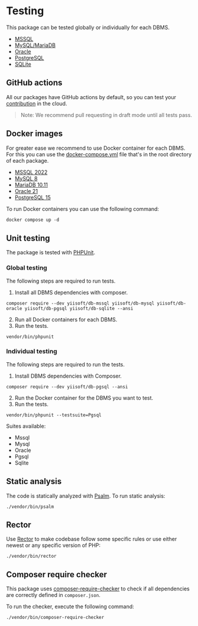# Testing

This package can be tested globally or individually for each DBMS.

- [MSSQL](https://github.com/yiisoft/db-mssql)
- [MySQL/MariaDB](https://github.com/yiisoft/db-mysql)
- [Oracle](https://github.com/yiisoft/db-oracle)
- [PostgreSQL](https://github.com/yiisoft/db-pgsql)
- [SQLite](https://github.com/yiisoft/db-sqlite)

## GitHub actions

All our packages have GitHub actions by default, so you can test your [contribution](https://github.com/yiisoft/db/blob/master/.github/CONTRIBUTING.md) in the cloud.

> Note: We recommend pull requesting in draft mode until all tests pass.

## Docker images

For greater ease we recommend to use Docker container for each DBMS. For this you can use the [docker-compose.yml](https://docs.docker.com/compose/compose-file/) file that's in the root directory of each package.

- [MSSQL 2022](https://github.com/yiisoft/db-mssql/blob/master/docker-compose.yml)
- [MySQL 8](https://github.com/yiisoft/db-mysql/blob/master/docker-compose.yml)
- [MariaDB 10.11](https://github.com/yiisoft/db-mysql/blob/master/docker-compose-mariadb.yml)
- [Oracle 21](https://github.com/yiisoft/db-oracle/blob/master/docker-compose.yml)
- [PostgreSQL 15](https://github.com/yiisoft/db-pgsql/blob/master/docker-compose.yml)

To run Docker containers you can use the following command:

```dockerfile
docker compose up -d
```

## Unit testing

The package is tested with [PHPUnit](https://phpunit.de/).

### Global testing

The following steps are required to run tests.

1. Install all DBMS dependencies with composer.

```shell
composer require --dev yiisoft/db-mssql yiisoft/db-mysql yiisoft/db-oracle yiisoft/db-pgsql yiisoft/db-sqlite --ansi
```

2. Run all Docker containers for each DBMS.
3. Run the tests.

```shell
vendor/bin/phpunit
```

### Individual testing

The following steps are required to run the tests.

1. Install DBMS dependencies with Composer.

```shell
composer require --dev yiisoft/db-pgsql --ansi
```

2. Run the Docker container for the DBMS you want to test.
3. Run the tests.

```shell
vendor/bin/phpunit --testsuite=Pgsql
```

Suites available:
- Mssql
- Mysql
- Oracle
- Pgsql
- Sqlite

## Static analysis

The code is statically analyzed with [Psalm](https://psalm.dev/). To run static analysis:

```shell
./vendor/bin/psalm
```

## Rector

Use [Rector](https://github.com/rectorphp/rector) to make codebase follow some specific rules or use either newest or any specific version of PHP: 

```shell
./vendor/bin/rector
```

## Composer require checker

This package uses [composer-require-checker](https://github.com/maglnet/ComposerRequireChecker) to check if all dependencies are correctly defined in `composer.json`.

To run the checker, execute the following command:

```shell
./vendor/bin/composer-require-checker
```
